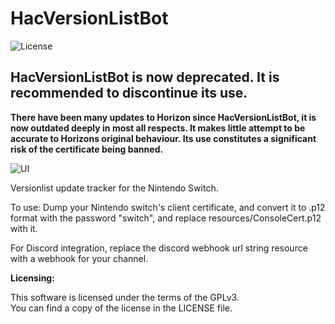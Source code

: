 HacVersionListBot
=====
![License](https://img.shields.io/badge/License-GPLv3-blue.svg)

## HacVersionListBot is now deprecated.  It is recommended to discontinue its use.

**There have been many updates to Horizon since HacVersionListBot, it is now outdated deeply in most all respects.  It makes little attempt to be accurate to Horizons original behaviour. Its use constitutes a significant risk of the certificate being banned.**

![UI](img/hvlb.png)

Versionlist update tracker for the Nintendo Switch.

To use: Dump your Nintendo switch's client certificate, and convert it to .p12
format with the password "switch", and replace resources/ConsoleCert.p12 with it.

For Discord integration, replace the discord webhook url string resource with
a webhook for your channel.


**Licensing:**

This software is licensed under the terms of the GPLv3.  
You can find a copy of the license in the LICENSE file.
